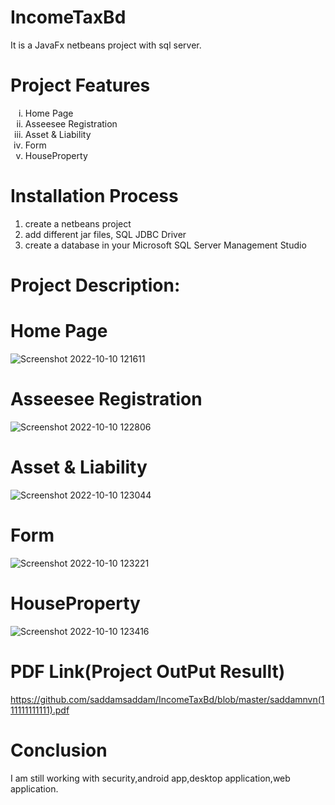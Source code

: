 # IncomeTaxBd
<hl>
<p>It is a JavaFx netbeans project with sql server.</p>

# Project Features
<hl>
<ol type="i">
    <li>Home Page</li>
    <li>Asseesee Registration</li>
    <li>Asset & Liability</li>
    <li>Form</li>
    <li>HouseProperty</li>
  </ol>

# Installation Process
<hl>
  <hl>
  <ol>
    <li>create a netbeans  project</li>
    <li>add  different jar files, SQL JDBC Driver</li>
    <li>create a database in your Microsoft SQL Server Management Studio </li>
</ol>
    
# Project Description:
 <hl>
   
# Home Page
![Screenshot 2022-10-10 121611](https://user-images.githubusercontent.com/56682452/194807696-1dbb2f6d-1780-4b47-bbbd-8d15eda7f286.png)
# Asseesee Registration
![Screenshot 2022-10-10 122806](https://user-images.githubusercontent.com/56682452/194808909-eae096f5-81b8-495b-ba53-a7c374158c82.png)
# Asset & Liability
![Screenshot 2022-10-10 123044](https://user-images.githubusercontent.com/56682452/194809174-d6b6662e-00e9-4735-b991-e9ed1f727cc8.png)
# Form
![Screenshot 2022-10-10 123221](https://user-images.githubusercontent.com/56682452/194809319-822c0f5a-c19c-4e8c-9bcb-324b6418c11c.png)
# HouseProperty
![Screenshot 2022-10-10 123416](https://user-images.githubusercontent.com/56682452/194809598-446305dd-dcf0-4ced-bb53-fe3506ca6562.png)
# PDF Link(Project OutPut Resullt)
https://github.com/saddamsaddam/IncomeTaxBd/blob/master/saddamnvn(111111111111).pdf
# Conclusion
 <hl>
 <p> I am still working with security,android app,desktop application,web application.</p>
